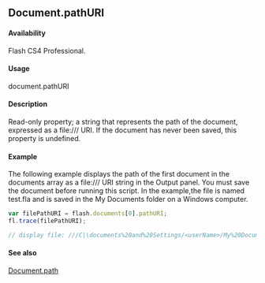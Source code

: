 ## Document.pathURI

#### Availability

Flash CS4 Professional.

#### Usage

document.pathURI

#### Description

Read-only property; a string that represents the path of the document, expressed as a file:/// URI. If the document has never been saved, this property is undefined.

#### Example

The following example displays the path of the first document in the documents array as a file:/// URI string in the Output panel. You must save the document before running this script. In the example,the file is named test.fla and is saved in the My Documents folder on a Windows computer.

```javascript
var filePathURI = flash.documents[0].pathURI; 
fl.trace(filePathURI);

// display file: ///C|\documents%20and%20Settings/<userName>/My%20Documents/test.fla
```

#### See also

[Document.path](../Document_object/Document190.md)
